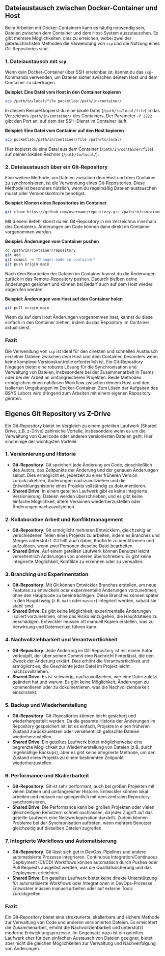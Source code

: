 ## Dateiaustausch zwischen Docker-Container und Host

Beim Arbeiten mit Docker-Containern kann es häufig notwendig sein, Dateien zwischen dem Container und dem Host-System auszutauschen. Es gibt mehrere Möglichkeiten, dies zu erreichen, wobei zwei der gebräuchlichsten Methoden die Verwendung von `scp` und die Nutzung eines Git-Repositories sind.

### 1. Dateiaustausch mit `scp`

Wenn dein Docker-Container über SSH erreichbar ist, kannst du das `scp`-Kommando verwenden, um Dateien sicher zwischen deinem Host und dem Container zu übertragen.

**Beispiel: Eine Datei vom Host in den Container kopieren**

```bash
scp /path/to/local/file pocketlab:/path/in/container/
```

In diesem Beispiel kopierst du eine lokale Datei (`/path/to/local/file`) in das Verzeichnis `/path/in/container/` des Containers. Der Parameter `-P 2222` gibt den Port an, auf dem der SSH-Dienst im Container läuft.

**Beispiel: Eine Datei vom Container auf den Host kopieren**

```bash
scp pocketlab:/path/in/container/file /path/to/local/
```

Hier kopierst du eine Datei aus dem Container (`/path/in/container/file`) auf deinen lokalen Rechner (`/path/to/local/`).

### 2. Dateiaustausch über ein Git-Repository

Eine weitere Methode, um Dateien zwischen dem Host und dem Container zu synchronisieren, ist die Verwendung eines Git-Repositories. Diese Methode ist besonders nützlich, wenn du regelmäßig Dateien austauschen musst oder Versionskontrolle benötigst.

**Beispiel: Klonen eines Repositories im Container**

```bash
git clone https://github.com/username/repository.git /path/in/container/
```

Mit diesem Befehl klonst du ein Git-Repository in ein Verzeichnis innerhalb des Containers. Änderungen am Code können dann direkt im Container vorgenommen werden.

**Beispiel: Änderungen vom Container pushen**

```bash
cd /path/in/container/repository
git add .
git commit -m "Changes made in container"
git push origin main
```

Nach dem Bearbeiten der Dateien im Container kannst du die Änderungen zurück in das Remote-Repository pushen. Dadurch bleiben deine Änderungen gesichert und können bei Bedarf auch auf dem Host wieder abgerufen werden.

**Beispiel: Änderungen vom Host auf den Container holen**

```bash
git pull origin main
```

Wenn du auf dem Host Änderungen vorgenommen hast, kannst du diese einfach in den Container ziehen, indem du das Repository im Container aktualisierst.

### Fazit

Die Verwendung von `scp` ist ideal für den direkten und schnellen Austausch einzelner Dateien zwischen dem Host und dem Container, besonders wenn keine komplexe Versionskontrolle erforderlich ist. Ein Git-Repository hingegen bietet eine robuste Lösung für die Synchronisation und Verwaltung von Dateien, insbesondere bei der Zusammenarbeit in Teams oder bei der Arbeit an umfangreicheren Projekten. Beide Methoden ermöglichen einen nahtlosen Workflow zwischen deinem Host und den isolierten Umgebungen im Docker-Container. Zum Lösen der Aufgaben des BSYS Labors wird dringend zum Arbeiten mit einem eigenen Repository geraten.

## Eigenes Git Repository vs Z-Drive

Ein Git-Repository bietet im Vergleich zu einem geteilten Laufwerk (Shared Drive, z.B. z-Drive) zahlreiche Vorteile, insbesondere wenn es um die Verwaltung von Quellcode oder anderen versionierten Dateien geht. Hier sind einige der wichtigsten Vorteile:

### 1. Versionierung und Historie

- **Git-Repository**: Git speichert jede Änderung am Code, einschließlich des Autors, des Zeitpunkts der Änderung und der genauen Änderungen selbst. Dies ermöglicht es, jederzeit zu einer früheren Version zurückzukehren, Änderungen nachzuvollziehen und die Entwicklungshistorie eines Projekts vollständig zu dokumentieren.
- **Shared Drive**: In einem geteilten Laufwerk gibt es keine integrierte Versionierung. Dateien werden überschrieben, und es gibt keine einfache Möglichkeit, ältere Versionen wiederherzustellen oder Änderungen nachzuvollziehen.

### 2. Kollaborative Arbeit und Konfliktmanagement

- **Git-Repository**: Git ermöglicht mehreren Entwicklern, gleichzeitig an verschiedenen Teilen eines Projekts zu arbeiten, indem es Branches und Merges unterstützt. Git hilft auch dabei, Konflikte zu identifizieren und aufzulösen, wenn zwei Personen dieselbe Datei bearbeiten.
- **Shared Drive**: Auf einem geteilten Laufwerk können Benutzer leicht versehentlich Änderungen von anderen überschreiben. Es gibt keine integrierte Möglichkeit, Konflikte zu erkennen oder zu verwalten.

### 3. Branching und Experimentation

- **Git-Repository**: Mit Git können Entwickler Branches erstellen, um neue Features zu entwickeln oder experimentelle Änderungen vorzunehmen, ohne den Hauptcode zu beeinträchtigen. Diese Branches können später in den Hauptzweig (z.B. `main` oder `master`) integriert werden, sobald sie stabil sind.
- **Shared Drive**: Es gibt keine Möglichkeit, experimentelle Änderungen isoliert vorzunehmen, ohne das Risiko einzugehen, die Hauptdateien zu beschädigen. Entwickler müssen oft manuell Kopien erstellen, was zu Verwirrung und Datenverlust führen kann.

### 4. Nachvollziehbarkeit und Verantwortlichkeit

- **Git-Repository**: Jede Änderung im Git-Repository ist mit einem Autor verknüpft, der über seinen Commit eine Nachricht hinterlässt, die den Zweck der Änderung erklärt. Dies erhöht die Verantwortlichkeit und ermöglicht es, die Geschichte jeder Datei im Projekt leicht nachzuvollziehen.
- **Shared Drive**: Es ist schwierig, nachzuvollziehen, wer eine Datei zuletzt geändert hat und warum. Es gibt keine Möglichkeit, Änderungen zu kommentieren oder zu dokumentieren, was die Nachvollziehbarkeit einschränkt.

### 5. Backup und Wiederherstellung

- **Git-Repository**: Git-Repositories können leicht gesichert und wiederhergestellt werden. Da die gesamte Historie der Änderungen im Repository gespeichert ist, ist es einfach, Projekte in einen früheren Zustand zurückzusetzen oder versehentlich gelöschte Dateien wiederherzustellen.
- **Shared Drive**: Ein geteiltes Laufwerk bietet möglicherweise eine begrenzte Möglichkeit zur Wiederherstellung von Dateien (z.B. durch regelmäßige Backups), aber es gibt keine integrierte Methode, um den Zustand eines Projekts zu einem bestimmten Zeitpunkt wiederherzustellen.

### 6. Performance und Skalierbarkeit

- **Git-Repository**: Git ist sehr performant, auch bei großen Projekten mit vielen Dateien und umfangreicher Historie. Entwickler können lokal arbeiten und müssen nur gelegentlich mit dem zentralen Repository synchronisieren.
- **Shared Drive**: Die Performance kann bei großen Projekten oder vielen gleichzeitigen Benutzern schnell nachlassen, da jeder Zugriff auf das geteilte Laufwerk eine Netzwerkoperation darstellt. Zudem können Probleme bei der Synchronisation auftreten, wenn mehrere Benutzer gleichzeitig auf dieselben Dateien zugreifen.

### 7. Integrierte Workflows und Automatisierung

- **Git-Repository**: Git lässt sich gut in DevOps-Pipelines und andere automatisierte Prozesse integrieren. Continuous Integration/Continuous Deployment (CI/CD) Workflows können automatisch durch Pushes oder Pull Requests ausgelöst werden, was die Qualitätssicherung und das Deployment erleichtert.
- **Shared Drive**: Ein geteiltes Laufwerk bietet keine direkte Unterstützung für automatisierte Workflows oder Integrationen in DevOps-Prozesse. Entwickler müssen manuell arbeiten oder auf externe Tools zurückgreifen.

### Fazit

Ein Git-Repository bietet eine strukturierte, skalierbare und sichere Methode zur Verwaltung von Code und anderen versionierten Dateien. Es erleichtert die Zusammenarbeit, erhöht die Nachvollziehbarkeit und unterstützt moderne Entwicklungsprozesse. Im Gegensatz dazu ist ein geteiltes Laufwerk eher für den einfachen Austausch von Dateien geeignet, bietet aber nicht die gleichen Möglichkeiten zur Verwaltung und Nachverfolgung von Änderungen.
